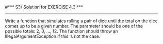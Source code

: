 #*** S3/ Solution for EXERCISE 4.3 ***
***********************

Write a function that simulates rolling a pair of dice until
the total on the dice comes up to be a given number. The parameter should
be one of the possible totals: 2, 3, ..., 12. The function should throw
an IllegalArgumentException if this is not the case.

